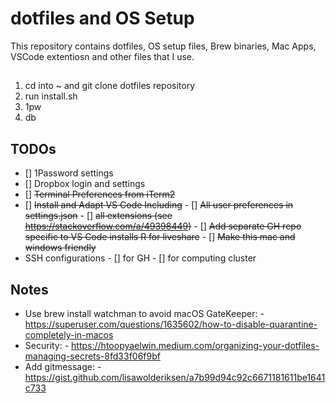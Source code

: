 # dotfiles and OS Setup

This repository contains dotfiles, OS setup files, Brew binaries, Mac Apps, VSCode extentiosn and other files that I use. 

## 

1) cd into ~ and git clone dotfiles repository
2) run install.sh
3) 1pw
4) db


## TODOs
- [] 1Password settings
- [] Dropbox login and settings
- [] ~~Terminal Preferences from iTerm2~~
- [] ~~Install and Adapt VS Code Including~~
        - [] ~~All user preferences in settings.json~~
        - [] ~~all extensions (see https://stackoverflow.com/a/49398449)~~
        - [] ~~Add separate GH repo specific to VS Code installs R for liveshare~~
                - [] ~~Make this mac and windows friendly~~
- SSH configurations
        - [] for GH
        - [] for computing cluster


## Notes 

- Use brew install watchman to avoid macOS GateKeeper: 
        - https://superuser.com/questions/1635602/how-to-disable-quarantine-completely-in-macos
- Security:
        - https://htoopyaelwin.medium.com/organizing-your-dotfiles-managing-secrets-8fd33f06f9bf
- Add gitmessage: 
        - https://gist.github.com/lisawolderiksen/a7b99d94c92c6671181611be1641c733